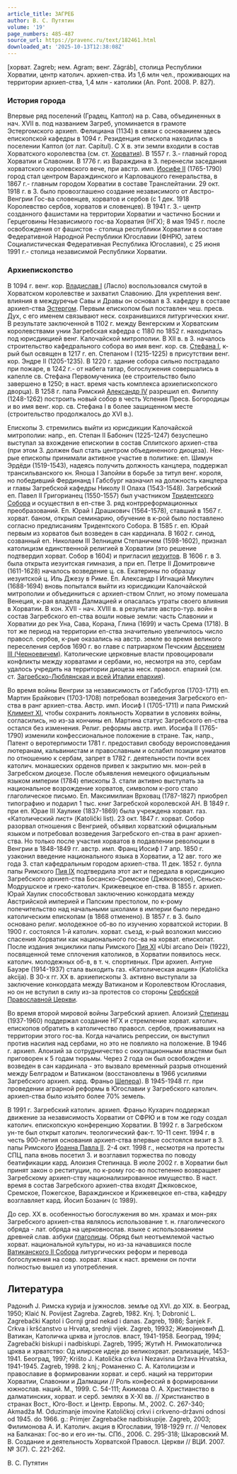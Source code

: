 ```yaml
---
article_title: ЗАГРЕБ
author: В. С. Путятин
volume: '19'
page_numbers: 485-487
source_url: https://pravenc.ru/text/182461.html
downloaded_at: '2025-10-13T12:38:08Z'
---
```


[хорват. Zagreb; нем. Agram; венг. Zágráb], столица Республики Хорватии, центр католич. архиеп-ства. Из 1,6 млн чел., проживающих на территории архиеп-ства, 1,4 млн - католики (An. Pont. 2008. P. 827).

### История города

Впервые ряд поселений (Градец, Каптол) на р. Сава, объединенных в нач. XVII в. под названием Загреб, упоминается в грамоте Эстергомского архиеп. Фелициана (1134) в связи с основанием здесь епископской кафедры в 1094 г. Резиденция епископа находилась в поселении Каптол (от лат. Capitul). С X в. эти земли входили в состав Хорватского королевства (см. ст. [Хорватия](https://pravenc.ru/text/Хорватия.html)). В 1557 г. З.- главный город Хорватии и Славонии. В 1776 г. из Вараждина в З. перенесли заседания хорватского королевского вече, при австр. имп. [Иосифе II](<https://pravenc.ru/text/Иосифе II.html>) (1765-1790) город стал центром Вараждинского и Карловацкого генеральства, в 1867 г.- главным городом Хорватии в составе Транслейтании. 29 окт. 1918 г. в З. было провозглашено создание независимого от Австро-Венгрии Гос-ва словенцев, хорватов и сербов (с 1 дек. 1918 Королевство сербов, хорватов и словенцев). В 1941 г. З.- центр созданного фашистами на территории Хорватии и частично Боснии и Герцеговины Независимого гос-ва Хорватия (НГХ); 8 мая 1945 г. после освобождения от фашистов - столица республики Хорватии в составе Федеративной Народной Республики Югославии (ФНРЮ, затем Социалистическая Федеративная Республика Югославия), с 25 июня 1991 г.- столица независимой Республики Хорватии.

### Архиепископство

В 1094 г. венг. кор. [Владислав I](<https://pravenc.ru/text/Владислав I.html>) (Ласло) воспользовался смутой в Хорватском королевстве и захватил Славонию. Для укрепления венг. влияния в междуречье Савы и Дравы он основал в З. кафедру в составе архиеп-ства [Эстергом](https://pravenc.ru/text/Эстергом.html). Первым епископом был поставлен чеш. пресв. Дух, с его именем связывают неск. сохранившихся литургических книг. В результате заключенной в 1102 г. между Венгерским и Хорватским королевствами унии Загребская кафедра с 1180 по 1852 г. находилась под юрисдикцией венг. Калочайской митрополии. В XII в. в З. началось строительство кафедрального собора во имя венг. кор. св. [Стефана I](<https://pravenc.ru/text/Стефана I.html>), к-рый был освящен в 1217 г. еп. Степаном I (1215-1225) в присутствии венг. кор. Эндре II (1205-1235). В 1220 г. здание собора сильно пострадало при пожаре, в 1242 г.- от набега татар, богослужения совершались в капелле св. Стефана Первомученика (ее строительство было завершено в 1250; в наст. время часть комплекса архиепископского дворца). В 1258 г. папа Римский [Александр IV](<https://pravenc.ru/text/Александр IV.html>) разрешил еп. Филиппу (1248-1262) построить новый собор в честь Успения Пресв. Богородицы и во имя венг. кор. св. Стефана I в более защищенном месте (строительство продолжалось до XVI в.).

Епископы З. стремились выйти из юрисдикции Калочайской митрополии: напр., еп. Степан II Бабонич (1225-1247) безуспешно выступал за вхождение епископии в состав Сплитского архиеп-ства (при этом З. должен был стать центром объединенного диоцеза). Нек-рые епископы принимали активное участие в политике: еп. Шимун Эрдёди (1519-1543), надеясь получить должность канцлера, поддержал трансильванского кн. Яноша I Запойяи в борьбе за титул венг. короля, но победивший Фердинанд I Габсбург назначил на должность канцлера и главы Загребской кафедры Николу II Олаха (1543-1548). Загребский еп. Павел II Григорианец (1550-1557) был участником [Тридентского Собора](<https://pravenc.ru/text/Тридентский Собор.html>) и осуществил в еп-стве З. ряд контрреформационных преобразований. Еп. Юрай I Драшкович (1564-1578), ставший в 1567 г. хорват. баном, открыл семинарию, обучение в к-рой было поставлено согласно предписаниям Тридентского Собора. В 1585 г. еп. Юрай первым из хорватов был возведен в сан кардинала. В 1602 г. синод, созванный еп. Николаем III Зелницем Степаничем (1598-1602), признал католицизм единственной религией в Хорватии (это решение подтвердил хорват. Собор в 1604) и пригласил [иезуитов](https://pravenc.ru/text/иезуитов.html). В 1606 г. в З. была открыта иезуитская гимназия, а при еп. Петре II Домитровиче (1611-1628) началось возведение ц. св. Екатерины по образцу иезуитской ц. Иль Джезу в Риме. Еп. Александр I Игнаций Микулич (1688-1694) вновь попытался выйти из юрисдикции Калочайской митрополии и объединиться с архиеп-ством Сплит, но этому помешала Венеция, к-рая владела Далмацией и опасалась утраты своего влияния в Хорватии. В кон. XVII - нач. XVIII в. в результате австро-тур. войн в состав Загребского еп-ства вошли новые земли: часть Славонии и Хорватии до рек Уна, Сава, Корана, Глина (1699) и часть Срема (1718). В тот же период на территории еп-ства значительно увеличилось число правосл. сербов, к-рые оказались на австр. земле во время великого переселения сербов 1690 г. во главе с патриархом Печским [Арсением III (Черноевичем)](<https://pravenc.ru/text/Арсением III (Черноевичем).html>). Католические церковные власти провоцировали конфликты между хорватами и сербами, но, несмотря на это, сербам удалось учредить на территории диоцеза неск. правосл. епархий (см. ст. [Загребско-Люблянская и всей Италии епархия](<https://pravenc.ru/text/Загребско-Люблянская и всей Италии епархия.html>)).

Во время войны Венгрии за независимость от Габсбургов (1703-1711) еп. Мартин Брайкович (1703-1708) потребовал возведения Загребского еп-ства в ранг архиеп-ства. Австр. имп. Иосиф I (1705-1711) и папа Римский [Климент XI](<https://pravenc.ru/text/Климент XI.html>), чтобы сохранить лояльность Хорватии в условиях войны, согласились, но из-за кончины еп. Мартина статус Загребского еп-ства остался без изменения. Религ. реформы австр. имп. Иосифа II (1765-1790) изменили конфессиональное положение в стране. Так, напр., Патент о веротерпимости 1781 г. предоставил свободу вероисповедания лютеранам, кальвинистам и православным и ослабил позиции униатов по отношению к сербам, запрет в 1782 г. деятельности почти всех католич. монашеских орденов привел к закрытию мн. мон-рей в Загребском диоцезе. После объявления немецкого официальным языком империи (1784) епископы З. стали активно выступать за национальное возрождение хорватов, символом к-рого стало глаголическое письмо. Еп. Максимилиан Врховац (1787-1827) приобрел типографию и подарил 1 тыс. книг Загребской королевской АН. В 1849 г. при еп. Юрае III Хаулике (1837-1869) была учреждена хорват. газ. «Католический лист» (Katolički list). 23 окт. 1847 г. хорват. Собор разорвал отношения с Венгрией, объявил хорватский официальным языком и потребовал возведения Загребского еп-ства в ранг архиеп-ства. Но только после участия хорватов в подавлении революции в Венгрии в 1848-1849 гг. австр. имп. Франц Иосиф I 7 апр. 1850 г. узаконил введение национального языка в Хорватии, а 12 авг. того же года З. стал кафедральным городом архиеп-ства. 11 дек. 1852 г. булла папы Римского [Пия IX](<https://pravenc.ru/text/Пий IX.html>) подтвердила этот акт и передала в юрисдикцию Загребского архиеп-ства Босанско-Сремское (Джяковское), Сеньско-Модрушское и греко-католич. Крижевецкое еп-ства. В 1855 г. архиеп. Юрай Хаулик способствовал заключению конкордата между Австрийской империей и Папским престолом, по к-рому попечительство над начальными школами в империи было передано католическим епископам (в 1868 отменено). В 1857 г. в З. было основано религ. молодежное об-во по изучению хорватской истории. В 1900 г. состоялся 1-й католич. хорват. съезд, к-рый возложил миссию спасения Хорватии как национального гос-ва на хорват. епископат. После издания энциклики папы Римского [Пия XI](<https://pravenc.ru/text/Пий XI.html>) «Ubi arcano Dei» (1922), посвященной теме сплочения католиков, в Хорватии появилось неск. католич. молодежных об-в, в т. ч. спортивных. При архиеп. Антуне Бауэре (1914-1937) стала выходить газ. «Католическая акция» (Katolička akcija). В 30-х гг. ХХ в. архиепископы З. активно выступали за заключение конкордата между Ватиканом и Королевством Югославия, но он не вступил в силу из-за протестов со стороны [Сербской Православной Церкви](<https://pravenc.ru/text/Сербская Православная Церквь.html>).

Во время второй мировой войны Загребский архиеп. Алоизий [Степинац](https://pravenc.ru/text/Степинац.html) (1937-1960) поддержал создание НГХ и стремление хорват. католич. епископов обратить в католичество правосл. сербов, проживавших на территории этого гос-ва. Когда начались репрессии, он выступил против насилия над сербами, но это не повлияло на положение. В 1946 г. архиеп. Алоизий за сотрудничество с оккупационными властями был приговорен к 5 годам тюрьмы. Через 2 года он был освобожден и возведен в сан кардинала - это вызвало временный разрыв отношений между Белградом и Ватиканом (восстановлены в 1966 усилиями Загребского архиеп. кард. Франьо [Шепера](https://pravenc.ru/text/Шепера.html)). В 1945-1948 гг. при проведении аграрной реформы в Югославии у Загребского католич. архиеп-ства было изъято более 70% земель.

В 1991 г. Загребский католич. архиеп. Франьо Кухарич поддержал движение за независимость Хорватии от СФРЮ и в том же году создал католич. епископскую конференцию Хорватии. В 1992 г. в Загребском ун-те был открыт католич. теологический фак-т. 10-11 сент. 1994 г. в честь 900-летия основания архиеп-ства впервые состоялся визит в З. папы Римского [Иоанна Павла II](<https://pravenc.ru/text/Иоанна Павла II.html>). 2-4 окт. 1998 г., несмотря на протесты СПЦ, папа вновь посетил З. и возглавил торжества по поводу беатификации кард. Алоизия Степинаца. В июле 2002 г. в Хорватии был принят закон о реституции, по к-рому гос-во постепенно возвращает Загребскому архиеп-ству национализированное имущество. В наст. время в состав Загребского архиеп-ства входят Джяковское, Сремское, Пожегское, Вараждинское и Крижевецкое еп-ства, кафедру возглавляет кард. Йосип Бозанич (с 1989).

До сер. ХХ в. особенностью богослужения во мн. храмах и мон-рях Загребского архиеп-ства являлось использование т. н. глаголического обряда - лат. обряда на церковнослав. языке с использованием древней слав. азбуки [глаголицы](https://pravenc.ru/text/глаголицы.html). Обряд был неотъемлемой частью хорват. национальной культуры, но из-за начавшихся после [Ватиканского II Собора](<https://pravenc.ru/text/Ватиканский II Собор.html>) литургических реформ и перевода богослужения на совр. хорват. язык к наст. времени он почти полностью вышел из употребления.

## Литература

Радонић J. Римска куриjа и jужнослов. земље од XVI. до XIX. в. Београд, 1950; Klaić N. Povijest Zagreba. Zagreb, 1982. Knj. 1; Dobronić L. Zagrebački Kaptol i Gornji grad nekad i danas. Zagreb, 1986; Šanjek F. Crkva i kršćanstvo u Hrvata, srednji vijek. Zagreb, 19932; Живоjиновић Д. Ватикан, Католичка црква и jугослов. власт, 1941-1958. Београд, 1994; Zagrebački biskupi i nadbiskupi. Zagreb, 1995; Жутић Н. Римокатоличка црква и хрватство: Од илирске идеjе до великохрват. реализациjе, 1453-1941. Београд, 1997; Krišto J. Katolička crkva i Nezavisna Država Hrvatska, 1941-1945. Zagreb, 1998. 2 knj.; Романенко С. А. Католицизм и православие в формировании хорват. и серб. наций на территории Хорватии, Славонии и Далмации // Роль конфессий в формировании южнослав. наций. М., 1999. С. 54-111; Акимова О. А. Христианство в далматинских, хорват. и серб. землях в X-XI вв. // Христианство в странах Вост., Юго-Вост. и Центр. Европы. М., 2002. С. 267-340; Akmadža M. Oduzimanje imovine Katoličkoj crkvi i crkveno-državni odnosi od 1945. do 1966. g.: Primjer Zagrebačke nadbiskupije. Zagreb, 2003; Филимонова А. И. Католич. акция в Югославии, 1918-1929 гг. // Человек на Балканах: Гос-во и его ин-ты. СПб., 2006. С. 295-318; Шкаровский М. В. Создание и деятельность Хорватской Правосл. Церкви // ВЦИ. 2007. № 3(7). С. 221-262.

В. С. Путятин
